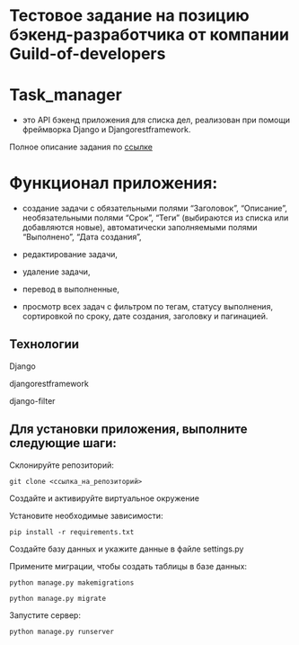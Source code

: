 # Тестовое задание на позицию бэкенд-разработчика от компании Guild-of-developers

# Task_manager 

- это API бэкенд приложения для списка дел, реализован при помощи фреймворка Django и Djangorestframework.

Полное описание задания по [ссылке](https://netology.ru/profile/program/keys-pd/lessons/451721/lesson_items/2440849)

# Функционал приложения:

* создание задачи с обязательными полями “Заголовок”, “Описание”, необязательными полями “Срок”, “Теги” (выбираются из списка или добавляются новые), автоматически заполняемыми полями “Выполнено”, “Дата создания”,

* редактирование задачи,

* удаление задачи,

* перевод в выполненные,

* просмотр всех задач с фильтром по тегам, статусу выполнения, сортировкой по сроку, дате создания, заголовку и пагинацией.

## Технологии

Django

djangorestframework

django-filter

## Для установки приложения, выполните следующие шаги:

Склонируйте репозиторий:

`git clone <ссылка_на_репозиторий>`

Создайте и активируйте виртуальное окружение

Установите необходимые зависимости:

`pip install -r requirements.txt`

Создайте базу данных и укажите данные в файле settings.py

Примените миграции, чтобы создать таблицы в базе данных:

`python manage.py makemigrations`

`python manage.py migrate`

Запустите сервер:

`python manage.py runserver`

